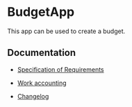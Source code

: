 # **BudgetApp**

This app can be used to create a budget.

## Documentation

- [Specification of Requirements](budgetapp/documentation/vaatimusmaarittely.md)

- [Work accounting](budgetapp/documentation/tuntikirjanpito.md)

- [Changelog](budgetapp/documentation/changelog.md)




